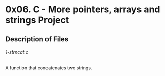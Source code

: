 # 0x06. C - More pointers, arrays and strings Project

## Description of Files
<h6>1-strncat.c</h6>
A function that concatenates two strings.
<h6></h6>
<h6></h6>
